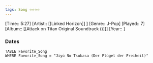 ```yaml
---
tags: Song ⭐⭐⭐⭐ 
---
```

[Time:: 5:27]
[Artist:: [[Linked Horizon]] ]
[Genre:: J-Pop]
[Played:: 7]
[Album:: [[Attack on Titan Original Soundtrack ()]]]
[Year:: ]
### Dates
````dataview
TABLE Favorite_Song
WHERE Favorite_Song = "Jiyū No Tsubasa (Der Flügel der Freiheit)"
````